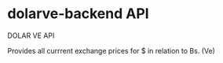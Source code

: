 # dolarve-backend API

DOLAR VE API

Provides all currrent exchange prices for $ in relation to Bs. (Ve)
